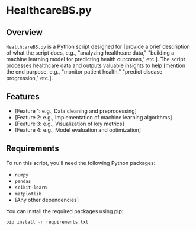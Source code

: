 # HealthcareBS.py

## Overview
`HealthcareBS.py` is a Python script designed for [provide a brief description of what the script does, e.g., "analyzing healthcare data," "building a machine learning model for predicting health outcomes," etc.]. The script processes healthcare data and outputs valuable insights to help [mention the end purpose, e.g., "monitor patient health," "predict disease progression," etc.].

## Features
- [Feature 1: e.g., Data cleaning and preprocessing]
- [Feature 2: e.g., Implementation of machine learning algorithms]
- [Feature 3: e.g., Visualization of key metrics]
- [Feature 4: e.g., Model evaluation and optimization]

## Requirements
To run this script, you'll need the following Python packages:
- `numpy`
- `pandas`
- `scikit-learn`
- `matplotlib`
- [Any other dependencies]

You can install the required packages using pip:
```bash
pip install -r requirements.txt
